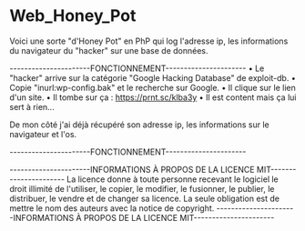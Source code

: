 # Web_Honey_Pot

Voici une sorte "d'Honey Pot" en PhP qui log l'adresse ip, les informations du navigateur du "hacker" sur une base de données.

----------------------FONCTIONNEMENT----------------------
• Le "hacker" arrive sur la catégorie "Google Hacking Database" de exploit-db.
• Copie "inurl:wp-config.bak" et le recherche sur Google.
• Il clique sur le lien d'un site.
• Il tombe sur ça : https://prnt.sc/klba3y
• Il est content mais ça lui sert à rien...

De mon côté j'ai déjà récupéré son adresse ip, les informations sur le navigateur et l'os.

----------------------FONCTIONNEMENT----------------------


----------------------INFORMATIONS À PROPOS DE LA LICENCE MIT----------------------
La licence donne à toute personne recevant le logiciel le droit illimité de l'utiliser, le copier, le modifier, le fusionner, le publier, le distribuer, le vendre et de changer sa licence. La seule obligation est de mettre le nom des auteurs avec la notice de copyright.
----------------------INFORMATIONS À PROPOS DE LA LICENCE MIT----------------------
